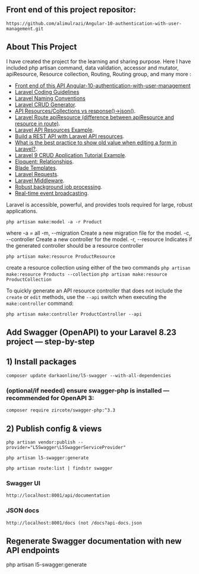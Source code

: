
## Front end of this project repositor:

`https://github.com/alimulrazi/Angular-10-authentication-with-user-management.git`

## About This Project

I have created the project for the learning and sharing purpose. Here I have included php artisan command, data validation, accessor and mutator, apiResource, Resource collection, Routing, Routing group, and many more :

- [Front end of this API Angular-10-authentication-with-user-management](https://github.com/alimulrazi/Angular-10-authentication-with-user-management)
- [Laravel Coding Guidelines](https://xqsit.github.io/laravel-coding-guidelines/docs/naming-conventions/)
- [Laravel Naming Conventions](https://webdevetc.com/blog/laravel-naming-conventions/)
- [Laravel CRUD Generator](https://github.com/misterdebug/crud-generator-laravel).
- [API Resources/Collections vs response()->json()](https://laracasts.com/discuss/channels/laravel/api-resourcescollections-vs-response-json).
- [Laravel Route apiResource (difference between apiResource and resource in route)](https://stackoverflow.com/questions/54721576/laravel-route-apiresource-difference-between-apiresource-and-resource-in-route).
- [Laravel API Resources Example](https://dev.to/dalelantowork/laravel-8-api-resources-for-beginners-2cpa).
- [Build a REST API with Laravel API resources](https://pusher.com/blog/build-rest-api-laravel-api-resources/).
- [What is the best practice to show old value when editing a form in Laravel?](https://stackoverflow.com/questions/38461677/what-is-the-best-practice-to-show-old-value-when-editing-a-form-in-laravel).
- [Laravel 9 CRUD Application Tutorial Example](https://www.itsolutionstuff.com/post/laravel-9-crud-application-tutorial-exampleexample.html).
- [Eloquent: Relationships](https://laravel.com/docs/9.x/eloquent-relationships#has-many-through).
- [Blade Templates](https://laravel.com/docs/9.x/blade).
- [Laravel Requests](https://laravel.com/docs/9.x/requests).
- [Laravel Middleware](https://laravel.com/docs/10.x/middleware).
- [Robust background job processing](https://laravel.com/docs/queues).
- [Real-time event broadcasting](https://laravel.com/docs/broadcasting).

Laravel is accessible, powerful, and provides tools required for large, robust applications.

`php artisan make:model -a -r Product`

where -a = all
-m, --migration Create a new migration file for the model.
-c, --controller Create a new controller for the model.
-r, --resource Indicates if the generated controller should be a resource controller

`php artisan make:resource ProductResource`

create a resource collection using either of the two commands
`php artisan make:resource Products --collection`
`php artisan make:resource ProductCollection`

To quickly generate an API resource controller that does not include the `create` or `edit` methods, use the `--api` switch when executing the `make:controller` command:

`php artisan make:controller ProductController --api`

## Add Swagger (OpenAPI) to your Laravel 8.23 project — step-by-step

## 1) Install packages

`composer update darkaonline/l5-swagger --with-all-dependencies`
### (optional/if needed) ensure swagger-php is installed — recommended for OpenAPI 3:
`composer require zircote/swagger-php:^3.3`

## 2) Publish config & views

`php artisan vendor:publish --provider="L5Swagger\L5SwaggerServiceProvider"`

`php artisan l5-swagger:generate`

`php artisan route:list | findstr swagger`

### Swagger UI
`http://localhost:8001/api/documentation`

### JSON docs
`http://localhost:8001/docs (not /docs?api-docs.json`

## Regenerate Swagger documentation with new API endpoints
php artisan l5-swagger:generate
